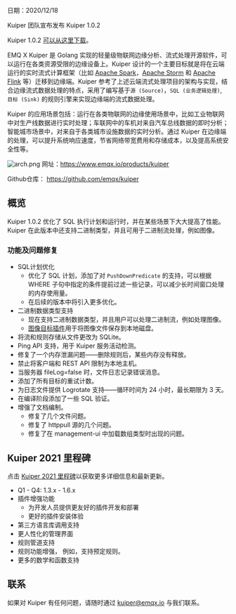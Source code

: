  
日期：2020/12/18

Kuiper 团队宣布发布 Kuiper 1.0.2

Kuiper 1.0.2 [可以从这里下载](https://github.com/emqx/kuiper/releases/tag/1.0.2)。

EMQ X Kuiper 是 Golang 实现的轻量级物联网边缘分析、流式处理开源软件，可以运行在各类资源受限的边缘设备上。Kuiper 设计的一个主要目标就是将在云端运行的实时流式计算框架（比如 [Apache Spark](https://spark.apache.org/)，[Apache Storm](https://storm.apache.org/) 和 [Apache Flink](https://flink.apache.org/) 等）迁移到边缘端。Kuiper 参考了上述云端流式处理项目的架构与实现，结合边缘流式数据处理的特点，采用了编写基于`源 (Source)`，`SQL (业务逻辑处理)`, `目标 (Sink)` 的规则引擎来实现边缘端的流式数据处理。

Kuiper 的应用场景包括：运行在各类物联网的边缘使用场景中，比如工业物联网中对生产线数据进行实时处理；车联网中的车机对来自汽车总线数据的即时分析；智能城市场景中，对来自于各类城市设施数据的实时分析。通过 Kuiper 在边缘端的处理，可以提升系统响应速度，节省网络带宽费用和存储成本，以及提高系统安全性等。

![arch.png](https://static.emqx.net/images/dcda7751f0c11500427f5fde928e1af2.png)
网址：https://www.emqx.io/products/kuiper

Github仓库： https://github.com/emqx/kuiper

## 概览

Kuiper 1.0.2 优化了 SQL 执行计划和运行时，并在某些场景下大大提高了性能。 Kuiper 在此版本中还支持二进制类型，并且可用于二进制流处理，例如图像。

### 功能及问题修复

- SQL计划优化
  - 优化了 SQL 计划，添加了对 `PushDownPredicate` 的支持，可以根据 WHERE 子句中指定的条件提前过滤一些记录，可以减少长时间窗口处理的内存使用量。
  - 在后续的版本中将引入更多优化。
- 二进制数据类型支持
  - 现在支持二进制数据类型，并且用户可以处理二进制流，例如处理图像。
  - [图像目标插件](https://github.com/emqx/kuiper/blob/master/docs/zh_CN/plugins/sinks/image.md)用于将图像文件保存到本地磁盘。
- 将流和规则存储从文件更改为 SQLite。
- Ping API 支持，用于 Kuiper 服务活动检测。
- 修复了一个内存泄漏问题——删除规则后，某些内存没有释放。
- 禁止将客户端和 REST API 限制为本地主机。
- 当服务器 fileLog=false 时，文件日志记录错误消息。
- 添加了所有目标的重试计数。
- 为日志文件提供 Logrotate 支持——循环时间为 24 小时，最长期限为 3 天。
- 在编译阶段添加了一些 SQL 验证。
- 增强了文档编制。
  - 修复了几个文件问题。
  - 修复了 httppull 源的几个问题。
  - 修复了在 management-ui 中加载数组类型时出现的问题。

## Kuiper 2021 里程碑

点击 [Kuiper 2021 里程碑](https://github.com/emqx/kuiper/projects/10)以获取更多详细信息和最新更新。

- Q1 - Q4: 1.3.x - 1.6.x
- 插件增强功能
  - 为开发人员提供更友好的插件开发和部署
  - 更好的插件安装体验
- 第三方语言库调用支持
- 更人性化的管理界面
- 规则管道支持
- 规则功能增强， 例如，支持预定规则。
- 更多的数学和函数支持

## 联系

如果对 Kuiper 有任何问题，请随时通过 kuiper@emqx.io 与我们联系。

